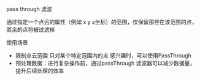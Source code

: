 pass through 滤波

通过指定一个点云的属性（例如 x y z坐标）的范围，仅保留那些在该范围的点，其余的点将被过滤掉

使用场景
- 限制点云范围 只对某个特定范围内的点 感兴趣时，可以使用PassThrough
- 预处理数据：进行复杂操作前，通过passThrough 滤波器可以减少数据量，提升后续处理的效率

